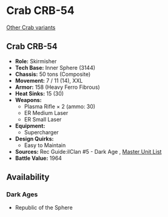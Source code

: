 # Crab CRB-54 

[Other Crab variants](../crab.md) 

## Crab CRB-54 

- **Role:** Skirmisher 
- **Tech Base:** Inner Sphere (3144) 
- **Chassis:** 50 tons (Composite) 
- **Movement:** 7 / 11 (14), XXL 
- **Armor:** 158 (Heavy Ferro Fibrous) 
- **Heat Sinks:** 15 (30) 
- **Weapons:** 
  - Plasma Rifle × 2 (ammo: 30) 
  - ER Medium Laser 
  - ER Small Laser 
- **Equipment:** 
  - Supercharger 
- **Design Quirks:** 
  - Easy to Maintain 
- **Sources:** Rec Guide:ilClan #5 - Dark Age , [Master Unit List](http://masterunitlist.info/Unit/Details/7510/crab-crb-54) 
- **Battle Value:** 1964 

## Availability 

### Dark Ages 

- Republic of the Sphere 

